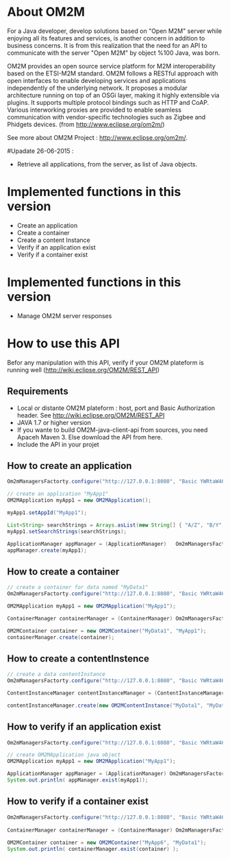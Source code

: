 # About OM2M

For a Java developer, develop solutions based on "Open M2M" server while enjoying all its features and services, is another concern in addition to business concerns. It is from this realization that the need for an API to communicate with the server "Open M2M" by object %100 Java, was born.

OM2M provides an open source service platform for M2M interoperability based on the ETSI-M2M standard. OM2M follows a RESTful approach with open interfaces to enable developing services and applications independently of the underlying network. It proposes a modular architecture running on top of an OSGi layer, making it highly extensible via plugins. It supports multiple protocol bindings such as HTTP and CoAP. Various interworking proxies are provided to enable seamless communication with vendor-specific technologies such as Zigbee and Phidgets devices. (from http://www.eclipse.org/om2m/)

See more about OM2M Project : http://www.eclipse.org/om2m/.

#Upadate 26-06-2015 :
* Retrieve all applications, from the server, as list of Java objects. 

# Implemented functions in this version
* Create an application
* Create a container
* Create a content Instance
* Verify if an application exist
* Verify if a container exist

# Implemented functions in this version
* Manage OM2M server responses

# How to use this API
Befor any manipulation with this API, verify if your OM2M plateform is running well (http://wiki.eclipse.org/OM2M/REST_API)

## Requirements 
* Local or distante OM2M plateform : host, port and Basic Authorization header. See http://wiki.eclipse.org/OM2M/REST_API
* JAVA 1.7 or higher version
* If you wante to build OM2M-java-client-api from sources, you need Apaceh Maven 3.
Else download the API from here.
* Include the API in your projet 

## How to create an application
```java
Om2mManagersFactorty.configure("http://127.0.0.1:8080", "Basic YWRtaW46YWRtaW4=");

// create an application "MyApp1"
OM2MApplication myApp1 = new OM2MApplication();

myApp1.setAppId("MyApp1");

List<String> searchStrings = Arrays.asList(new String[] { "A/Z", "B/Y", "C/X" });
myApp1.setSearchStrings(searchStrings);

ApplicationManager appManager = (ApplicationManager)   Om2mManagersFactorty.getManager(Om2mManagersFactorty.APP_MANAGER);
appManager.create(myApp1);
```

## How to create a container
```java
// create a container for data named "MyData1"
Om2mManagersFactorty.configure("http://127.0.0.1:8080", "Basic YWRtaW46YWRtaW4=");

OM2MApplication myApp1 = new OM2MApplication("MyApp1");

ContainerManager containerManager = (ContainerManager) Om2mManagersFactorty.getManager(Om2mManagersFactorty.CONTAINER_MANAGER);

OM2MContainer container = new OM2MContainer("MyData1", "MyApp1");
containerManager.create(container);
```

## How to create a contentInstence
```java
// create a data contentInstance
Om2mManagersFactorty.configure("http://127.0.0.1:8080", "Basic YWRtaW46YWRtaW4=");

ContentInstanceManager contentInstanceManager = (ContentInstanceManager) Om2mManagersFactorty.getManager(Om2mManagersFactorty.CONTENT_INSTANCE_MANAGER);

contentInstanceManager.create(new OM2MContentInstance("MyData1", "MyData1", "60"));
```

## How to verify if an application exist
```java
Om2mManagersFactorty.configure("http://127.0.0.1:8080", "Basic YWRtaW46YWRtaW4=");

// create OM2MApplication java object
OM2MApplication myApp1 = new OM2MApplication("MyApp1");

ApplicationManager appManager = (ApplicationManager) Om2mManagersFactorty.getManager(Om2mManagersFactorty.APP_MANAGER);
System.out.println( appManager.exist(myApp1));
```

## How to verify if a container exist
```java
Om2mManagersFactorty.configure("http://127.0.0.1:8080", "Basic YWRtaW46YWRtaW4=");
		
ContainerManager containerManager = (ContainerManager) Om2mManagersFactorty.getManager(Om2mManagersFactorty.CONTAINER_MANAGER);
		
OM2MContainer container = new OM2MContainer("MyApp6", "MyData1");
System.out.println( containerManager.exist(container) );
```
